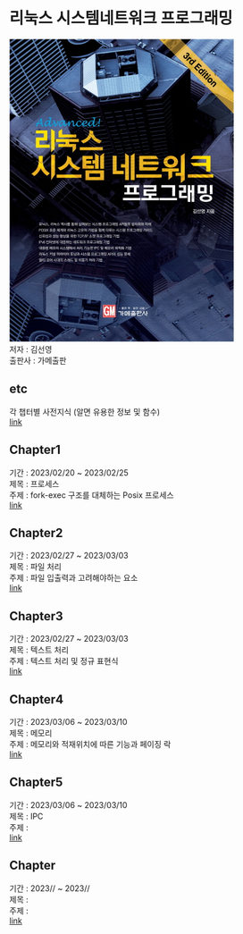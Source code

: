 # 리눅스 시스템네트워크 프로그래밍
![](img/cover.png)
</br> 저자 : 김선영
</br> 출판사 : 가메출판


## etc
각 챕터별 사전지식 (알면 유용한 정보 및 함수)
</br> [link](etc.md)


## Chapter1
기간 : 2023/02/20 ~ 2023/02/25
</br> 제목 : 프로세스
</br> 주제 : fork-exec 구조를 대체하는 Posix 프로세스
</br> [link](week1/Chapter1%20Process.md)


## Chapter2
기간 : 2023/02/27 ~ 2023/03/03
</br> 제목 : 파일 처리
</br> 주제 : 파일 입출력과 고려해야하는 요소
</br> [link](week2/Chapter2%20File.md)


## Chapter3
기간 : 2023/02/27 ~ 2023/03/03
</br> 제목 : 텍스트 처리
</br> 주제 : 텍스트 처리 및 정규 표현식
</br> [link](week2/Chapter3%20TextProcessing.md)


## Chapter4
기간 : 2023/03/06 ~ 2023/03/10
</br> 제목 : 메모리
</br> 주제 : 메모리와 적재위치에 따른 기능과 페이징 락
</br> [link](week3/Chapter4%20Memory.md)


## Chapter5
기간 : 2023/03/06 ~ 2023/03/10
</br> 제목 : IPC
</br> 주제 : 
</br> [link](week3/Chapter5%20IPC.md)


## Chapter
기간 : 2023// ~ 2023//
</br> 제목 : 
</br> 주제 : 
</br> [link](week/)





<!--
<h1> Title </h1>

<h2> Index </h2>

## sub-title
### function_name
	#include <>
	[function]
**Parameters**
- 

**Return Value**
- 

**Description**  


## h2  
### h3  
**Parameters**  
-   

**Return Value**  
-   

**Description**  
-->
